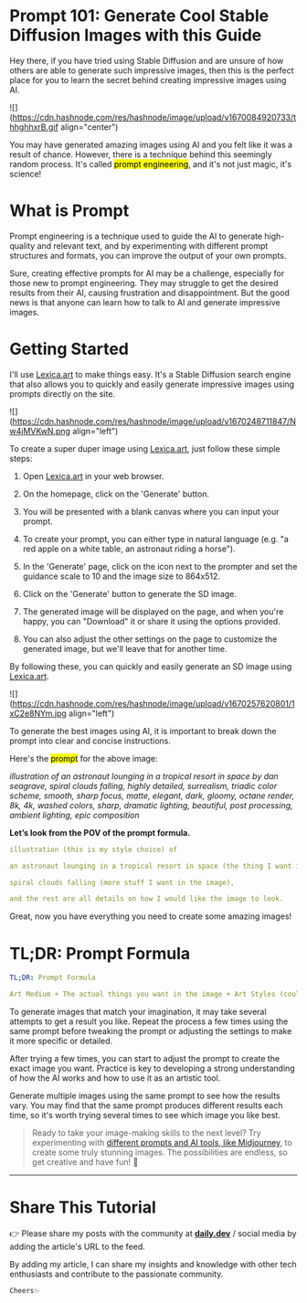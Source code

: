 # Prompt 101: Generate Cool Stable Diffusion Images with this Guide

Hey there, if you have tried using Stable Diffusion and are unsure of how others are able to generate such impressive images, then this is the perfect place for you to learn the secret behind creating impressive images using AI.

![](https://cdn.hashnode.com/res/hashnode/image/upload/v1670084920733/thhghhxrB.gif align="center")

You may have generated amazing images using AI and you felt like it was a result of chance. However, there is a technique behind this seemingly random process. It's called <mark>prompt engineering</mark>, and it's not just magic, it's science!

# What is Prompt

Prompt engineering is a technique used to guide the AI to generate high-quality and relevant text, and by experimenting with different prompt structures and formats, you can improve the output of your own prompts.

Sure, creating effective prompts for AI may be a challenge, especially for those new to prompt engineering. They may struggle to get the desired results from their AI, causing frustration and disappointment. But the good news is that anyone can learn how to talk to AI and generate impressive images.

# Getting Started

I'll use [Lexica.art](https://lexica.art/) to make things easy. It's a Stable Diffusion search engine that also allows you to quickly and easily generate impressive images using prompts directly on the site.

![](https://cdn.hashnode.com/res/hashnode/image/upload/v1670248711847/Nw4jMVKwN.png align="left")

To create a super duper image using [Lexica.art](http://Lexica.art), just follow these simple steps:

1.  Open [Lexica.art](http://Lexica.art) in your web browser.
    
2.  On the homepage, click on the 'Generate' button.
    
3.  You will be presented with a blank canvas where you can input your prompt.
    
4.  To create your prompt, you can either type in natural language (e.g. "a red apple on a white table, an astronaut riding a horse").
    
5.  In the 'Generate' page, click on the icon next to the prompter and set the guidance scale to 10 and the image size to 864x512.
    
6.  Click on the 'Generate' button to generate the SD image.
    
7.  The generated image will be displayed on the page, and when you're happy, you can "Download" it or share it using the options provided.
    
8.  You can also adjust the other settings on the page to customize the generated image, but we'll leave that for another time.
    

By following these, you can quickly and easily generate an SD image using [Lexica.art](http://Lexica.art).

![](https://cdn.hashnode.com/res/hashnode/image/upload/v1670257620801/1xC2e8NYm.jpg align="left")

To generate the best images using AI, it is important to break down the prompt into clear and concise instructions.

Here's the <mark>prompt</mark> for the above image:

*illustration of an astronaut lounging in a tropical resort in space by dan seagrave, spiral clouds falling, highly detailed, surrealism, triadic color scheme, smooth, sharp focus, matte, elegant, dark, gloomy, octane render, 8k, 4k, washed colors, sharp, dramatic lighting, beautiful, post processing, ambient lighting, epic composition*

**Let’s look from the POV of the prompt formula.**

```yaml
illustration (this is my style choice) of

an astronaut lounging in a tropical resort in space (the thing I want in the image) + by dan seagrave (artist style),

spiral clouds falling (more stuff I want in the image),

and the rest are all details on how I would like the image to look.
```

Great, now you have everything you need to create some amazing images!

# TL;DR: Prompt Formula

```yaml
TL;DR: Prompt Formula

Art Medium + The actual things you want in the image + Art Styles (could be an artist or an actual style like Anime, ) + Modifications (extra details on how the image should look) ⇒ Good Image.
```

To generate images that match your imagination, it may take several attempts to get a result you like. Repeat the process a few times using the same prompt before tweaking the prompt or adjusting the settings to make it more specific or detailed.

After trying a few times, you can start to adjust the prompt to create the exact image you want. Practice is key to developing a strong understanding of how the AI works and how to use it as an artistic tool.

Generate multiple images using the same prompt to see how the results vary. You may find that the same prompt produces different results each time, so it's worth trying several times to see which image you like best.

> Ready to take your image-making skills to the next level? Try experimenting with [different prompts and AI tools, like Midjourney](https://amirahnasihah.hashnode.dev/how-to-start-generate-ai-art-for-noob), to create some truly stunning images. The possibilities are endless, so get creative and have fun! 🎉

* * *

# **Share This Tutorial**

👉 Please share my posts with the community at [**daily.dev**](http://daily.dev) / social media by adding the article's URL to the feed.

By adding my article, I can share my insights and knowledge with other tech enthusiasts and contribute to the passionate community.

`Cheers✨`